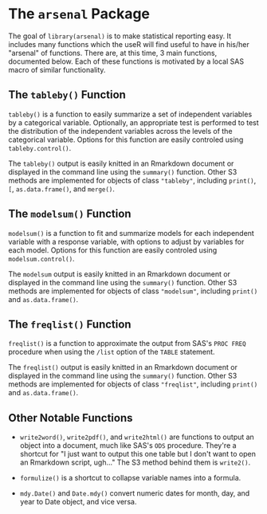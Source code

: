 # The `arsenal` Package

The goal of `library(arsenal)` is to make statistical reporting easy. It includes many functions which the useR will find useful to have
in his/her "arsenal" of functions. There are, at this time, 3 main functions, documented below. Each of these functions is
motivated by a local SAS macro of similar functionality.

## The `tableby()` Function

`tableby()` is a function to easily summarize a set of independent variables by a categorical variable.
Optionally, an appropriate test is performed to test the distribution of the independent variables across
the levels of the categorical variable. Options for this function are easily controled using `tableby.control()`.

The `tableby()` output is easily knitted in an Rmarkdown document or displayed in the command line using the `summary()` function.
Other S3 methods are implemented for objects of class `"tableby"`, including `print()`, `[`, `as.data.frame()`, and `merge()`.

## The `modelsum()` Function

`modelsum()` is a function to fit and summarize models for each independent variable with a response variable,
with options to adjust by variables for each model. Options for this function are easily controled using `modelsum.control()`.

The `modelsum` output is easily knitted in an Rmarkdown document or displayed in the command line using the `summary()` function.
Other S3 methods are implemented for objects of class `"modelsum"`, including `print()` and `as.data.frame()`.

## The `freqlist()` Function

`freqlist()` is a function to approximate the output from SAS's `PROC FREQ` procedure when using the `/list` option of the `TABLE` statement.

The `freqlist()` output is easily knitted in an Rmarkdown document or displayed in the command line using the `summary()` function.
Other S3 methods are implemented for objects of class `"freqlist"`, including `print()` and `as.data.frame()`.

## Other Notable Functions

* `write2word()`, `write2pdf()`, and `write2html()` are functions to output an object into a document, much like SAS's `ODS` procedure.
  They're a shortcut for "I just want to output this one table but I don't want to open an Rmarkdown script, ugh..."
  The S3 method behind them is `write2()`.
  
* `formulize()` is a shortcut to collapse variable names into a formula.

* `mdy.Date()` and `Date.mdy()` convert numeric dates for month, day, and year to Date object, and vice versa.
